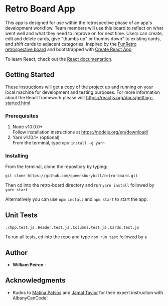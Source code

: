 # Retro Board App

This app is designed for use within the retrospective phase of an app's development workflow. Team members will use this board to reflect on what went well and what they need to improve on for next time. Users can create, edit and delete cards, give "thumbs up" or thumbs down" to existing cards, and shift cards to adjacent categories. Inspired by the [FunRetro retrospective board](https://funretro.io) and bootstrapped with [Create React App](https://github.com/facebook/create-react-app). 

To learn React, check out the [React documentation](https://reactjs.org/).

## Getting Started

These instructions will get a copy of the project up and running on your local machine for development and testing purposes. For more information about the React framework please vist https://reactjs.org/docs/getting-started.html

### Prerequisites

1. Node v10.0.0+  
    Follow installation instructions at https://nodejs.org/en/download/
2. Yarn v1.10.1+ (optional)  
    From the terminal, type `npm install -g yarn`

### Installing

From the terminal, clone the repository by typing: 
```
git clone https://github.com/queensburybill/retro-board.git
``` 
Then cd into the retro-board directory and run `yarn install` followed by `yarn start`

Alternatively you can use `npm install` and `npm start` to start the app.

## Unit Tests

`./App.test.js` `.Header.test.js` `.Columns.test.js` `.Cards.test.js` 

To run all tests, cd into the repo and type `npm run test` followed by `a`

## Author

* **William Peirce** - 

## Acknowledgments

* Kudos to [Matina Patsos](https://github.com/matinaspatsos) and [Jamal Taylor](https://github.com/Louis345) for their expert instruction with AlbanyCanCode!